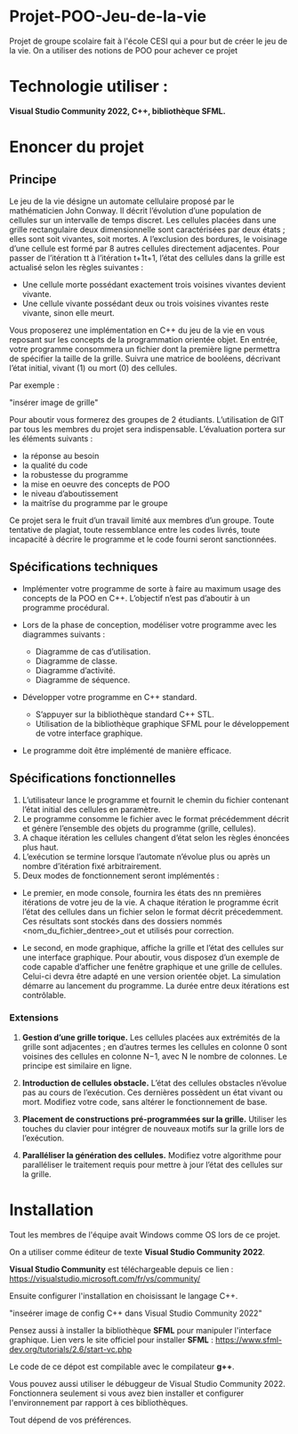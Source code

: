 # Projet-POO-Jeu-de-la-vie
Projet de groupe scolaire fait à l'école CESI qui a pour but de créer le jeu de la vie.
On a utiliser des notions de POO pour achever ce projet

# Technologie utiliser :
**Visual Studio Community 2022, C++, bibliothèque SFML.**

# Enoncer du projet
## Principe
Le jeu de la vie désigne un automate cellulaire proposé par le mathématicien John Conway. 
Il décrit l’évolution d’une population de cellules sur un intervalle de temps discret. 
Les cellules placées dans une grille rectangulaire deux dimensionnelle sont caractérisées par deux états ; elles sont soit vivantes, soit mortes. 
A l’exclusion des bordures, le voisinage d’une cellule est formé par 8 autres cellules directement adjacentes. 
Pour passer de l’itération tt à l’itération t+1t+1, l’état des cellules dans la grille est actualisé selon les règles suivantes :

- Une cellule morte possédant exactement trois voisines vivantes devient vivante.
- Une cellule vivante possédant deux ou trois voisines vivantes reste vivante, sinon elle meurt.

Vous proposerez une implémentation en C++ du jeu de la vie en vous reposant sur les concepts de la programmation orientée objet. 
En entrée, votre programme consommera un fichier dont la première ligne permettra de spécifier la taille de la grille. 
Suivra une matrice de booléens, décrivant l’état initial, vivant (1) ou mort (0) des cellules. 

Par exemple :

"insérer image de grille"

Pour aboutir vous formerez des groupes de 2 étudiants. L’utilisation de GIT par tous les membres du projet sera indispensable. L’évaluation portera sur les éléments suivants :

- la réponse au besoin
- la qualité du code
- la robustesse du programme
- la mise en oeuvre des concepts de POO
- le niveau d’aboutissement
- la maitrîse du programme par le groupe

Ce projet sera le fruit d’un travail limité aux membres d’un groupe. 
Toute tentative de plagiat, toute ressemblance entre les codes livrés, toute incapacité à décrire le programme et le code fourni seront sanctionnées.

## Spécifications techniques
- Implémenter votre programme de sorte à faire au maximum usage des concepts de la POO en C++. L’objectif n’est pas d’aboutir à un programme procédural.
- Lors de la phase de conception, modéliser votre programme avec les diagrammes suivants :
  - Diagramme de cas d’utilisation.
  - Diagramme de classe.
  - Diagramme d’activité.
  - Diagramme de séquence.

- Développer votre programme en C++ standard.
  - S’appuyer sur la bibliothèque standard C++ STL.
  - Utilisation de la bibliothèque graphique SFML pour le développement de votre interface graphique.

- Le programme doit être implémenté de manière efficace.

## Spécifications fonctionnelles
1. L’utilisateur lance le programme et fournit le chemin du fichier contenant l’état initial des cellules en paramètre.
2. Le programme consomme le fichier avec le format précédemment décrit et génère l’ensemble des objets du programme (grille, cellules).
3. A chaque itération les cellules changent d’état selon les règles énoncées plus haut.
4. L’exécution se termine lorsque l’automate n’évolue plus ou après un nombre d’itération fixé arbitrairement.
5. Deux modes de fonctionnement seront implémentés :


- Le premier, en mode console, fournira les états des nn premières itérations de votre jeu de la vie.
  A chaque itération le programme écrit l’état des cellules dans un fichier selon le format décrit précedemment.
  Ces résultats sont stockés dans des dossiers nommés <nom_du_fichier_dentree>_out et utilisés pour correction.
  
- Le second, en mode graphique, affiche la grille et l’état des cellules sur une interface graphique.
  Pour aboutir, vous disposez d’un exemple de code capable d’afficher une fenêtre graphique et une grille de cellules.
  Celui-ci devra être adapté en une version orientée objet.
  La simulation démarre au lancement du programme.
  La durée entre deux itérations est contrôlable.

### Extensions
1. **Gestion d’une grille torique.**
   Les cellules placées aux extrémités de la grille sont adjacentes ; en d’autres termes les cellules en colonne 0 sont voisines des cellules en colonne N−1, avec N le nombre de colonnes.
   Le principe est similaire en ligne.
   
2. **Introduction de cellules obstacle.**
   L’état des cellules obstacles n’évolue pas au cours de l’exécution.
   Ces dernières possèdent un état vivant ou mort.
   Modifiez votre code, sans altérer le fonctionnement de base.

3. **Placement de constructions pré-programmées sur la grille.**
   Utiliser les touches du clavier pour intégrer de nouveaux motifs sur la grille lors de l’exécution.

4. **Paralléliser la génération des cellules.**
   Modifiez votre algorithme pour paralléliser le traitement requis pour mettre à jour l’état des cellules sur la grille.

# Installation 
Tout les membres de l'équipe avait Windows comme OS lors de ce projet.

On a utiliser comme éditeur de texte **Visual Studio Community 2022**.

**Visual Studio Community** est téléchargeable depuis ce lien :
https://visualstudio.microsoft.com/fr/vs/community/

Ensuite configurer l'installation en choisissant le langage C++.

"inseérer image de config C++ dans Visual Studio Community 2022"

Pensez aussi à installer la bibliothèque **SFML** pour manipuler l'interface graphique.
Lien vers le site officiel pour installer **SFML** :
https://www.sfml-dev.org/tutorials/2.6/start-vc.php

Le code de ce dépot est compilable avec le compilateur **g++**.

Vous pouvez aussi utiliser le débuggeur de Visual Studio Community 2022.
Fonctionnera seulement si vous avez bien installer et configurer l'environnement par rapport à ces bibliothèques.

Tout dépend de vos préférences.
